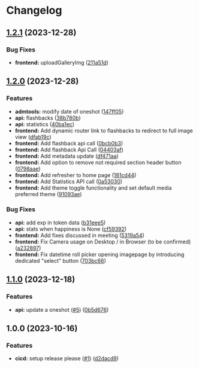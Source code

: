 # Changelog

## [1.2.1](https://github.com/ptrLx/oneshot-web/compare/v1.2.0...v1.2.1) (2023-12-28)


### Bug Fixes

* **frontend:** uploadGalleryImg ([211a51d](https://github.com/ptrLx/oneshot-web/commit/211a51d17c846efb371b249fbf7568fc5a348c6b))

## [1.2.0](https://github.com/ptrLx/oneshot-web/compare/v1.1.0...v1.2.0) (2023-12-28)


### Features

* **admtools:** modify date of oneshot ([147ff05](https://github.com/ptrLx/oneshot-web/commit/147ff05617db932b184fc4008af30a0df02ca743))
* **api:** flashbacks ([38b780b](https://github.com/ptrLx/oneshot-web/commit/38b780b19a23f209bb99e980006e2ffd09567615))
* **api:** statistics ([40ba1ec](https://github.com/ptrLx/oneshot-web/commit/40ba1ec47ff74945e800ffec548df0151c395433))
* **frontend:** Add dynamic router link to flashbacks to redirect to full image view ([dfab19c](https://github.com/ptrLx/oneshot-web/commit/dfab19c56a5c380ea8c5bd286569a62b411c86f6))
* **frontend:** Add flashback api call ([0bcb0b3](https://github.com/ptrLx/oneshot-web/commit/0bcb0b33810513f933bd76bc94793f3b58579f02))
* **frontend:** Add flashback Api Call ([04403af](https://github.com/ptrLx/oneshot-web/commit/04403afd4eae78b98b513ca015932e3727618c18))
* **frontend:** Add metadata update ([df471aa](https://github.com/ptrLx/oneshot-web/commit/df471aa7c4e556b532db838085811cec15a99eeb))
* **frontend:** Add option to remove not required section header button ([0798aae](https://github.com/ptrLx/oneshot-web/commit/0798aae8cf7f94964b94b54ec866cfdb37c5bf13))
* **frontend:** Add refresher to home page ([181cd44](https://github.com/ptrLx/oneshot-web/commit/181cd44dae8f3870c0b22504c5dbc23a226755de))
* **frontend:** Add Statistics API call ([0a53030](https://github.com/ptrLx/oneshot-web/commit/0a530302f51bb3bf91d206cec187dc7dc14f1b6d))
* **frontend:** Add theme toggle functionality and set default media preferred theme ([91093ae](https://github.com/ptrLx/oneshot-web/commit/91093ae74d432a58196092c0954ebde0156b1bf0))


### Bug Fixes

* **api:** add exp in token data ([b31eee5](https://github.com/ptrLx/oneshot-web/commit/b31eee57fc4178f9e5d9bdef49abc9a1b7db13e1))
* **api:** stats when happiness is None ([cf59392](https://github.com/ptrLx/oneshot-web/commit/cf59392229be5d37bcc605e1d496ef7dfbfa9aef))
* **frontend:** Add fixes discussed in meeting ([5319a54](https://github.com/ptrLx/oneshot-web/commit/5319a54ff2c426d33de3d377be85c3de6be4530c))
* **frontend:** Fix Camera usage on Desktop / in Browser (to be confirmed) ([a232897](https://github.com/ptrLx/oneshot-web/commit/a232897e543c024960d028984c137c9a4c64c435))
* **frontend:** Fix datetime roll picker opening imagepage by introducing dedicated "select" button ([703bc66](https://github.com/ptrLx/oneshot-web/commit/703bc66d570ec1a02610828c85daf975cf57eaaf))

## [1.1.0](https://github.com/ptrLx/oneshot-web/compare/v1.0.0...v1.1.0) (2023-12-18)


### Features

* **api:** update a oneshot ([#5](https://github.com/ptrLx/oneshot-web/issues/5)) ([0b5d676](https://github.com/ptrLx/oneshot-web/commit/0b5d676a9711870a5bb914b4c3a44adaa431bbde))

## 1.0.0 (2023-10-16)


### Features

* **cicd:** setup release please ([#1](https://github.com/ptrLx/oneshot-web/issues/1)) ([d2dacd9](https://github.com/ptrLx/oneshot-web/commit/d2dacd993a338ccd14d6aa2150ea4b8af98f07f3))
